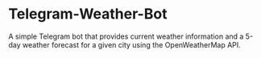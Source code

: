 # Telegram-Weather-Bot
A simple Telegram bot that provides current weather information and a 5-day weather forecast for a given city using the OpenWeatherMap API.
